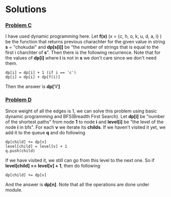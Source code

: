 # Solutions

### [Problem C](https://atcoder.jp/contests/abc211/tasks/abc211_c)

I have used dynamic programming here. Let **f(x)** (x = {c, h, o, k, u, d, a, i} ) be the function that returns previous charachter for the given value in string **s** = "chokudai" and **dp[s[i]]** be "the number of strings that is equal to the first i charchter of **s**". Then there is the following recurrence. Note
that for the values of **dp[i]** where **i** is not in **s** we don't care since we don't need them.

    dp[i] = dp[i] + 1 (if i == 'c')
    dp[i] = dp[i] + dp[f(i)]

Then the answer is **dp['i']**

### [Problem D](https://atcoder.jp/contests/abc211/tasks/abc211_d)

Since weight of all the edges is 1, we can solve this problem using basic dynamic programming and BFS(Breadth First Search). Let **dp[i]** be "number of the shortest paths" from node **1** to node **i** and **level[i]** be "the level of the node **i** in bfs". For each **v** we iterate its **childs**. If we haven't visited it yet, we add it to the queue **q** and do following

    dp[child] += dp[v] 
    level[child] = level[v] + 1
    q.push(child)

If we have visited it, we still can go from this level to the next one. So if **level[child] == level[v] + 1**, then do following
   
    dp[child] += dp[v]

And the answer is **dp[n]**. Note that all the operations are done under module.

